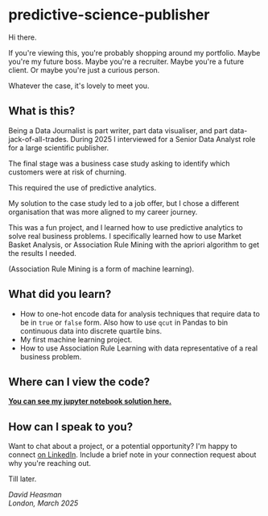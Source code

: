 # predictive-science-publisher
Hi there. 

If you're viewing this, you're probably shopping around my portfolio. Maybe you're my future boss. Maybe you're a recruiter. Maybe you're a future client. Or maybe you're just a curious person. 

Whatever the case, it's lovely to meet you. 

## What is this?

Being a Data Journalist is part writer, part data visualiser, and part data-jack-of-all-trades. During 2025 I interviewed for a Senior Data Analyst role for a large scientific publisher. 

The final stage was a business case study asking to identify which customers were at risk of churning. 

This required the use of predictive analytics.

My solution to the case study led to a job offer, but I chose a different organisation that was more aligned to my career journey.

This was a fun project, and I learned how to use predictive analytics to solve real business problems. I specifically learned how to use Market Basket Analysis, or Association Rule Mining with the apriori algorithm to get the results I needed. 

(Association Rule Mining is a form of machine learning). 

## What did you learn?

* How to one-hot encode data for analysis techniques that require data to be in `true` or `false` form. Also how to use `qcut` in Pandas to bin continuous data into discrete quartile bins.
* My first machine learning project.
* How to use Association Rule Learning with data representative of a real business problem.

## Where can I view the code?

**[You can see my jupyter notebook solution here.](https://github.com/david-heasman00/predictive-science-publisher/blob/main/Association%20Rules%20Mining%20with%20mlxtend%20portfolio%20write%20up.ipynb)**

## How can I speak to you?

Want to chat about a project, or a potential opportunity? I'm happy to connect [on LinkedIn](https://www.linkedin.com/in/davidheasman/). Include a brief note in your connection request about why you're reaching out. 

Till later. 

*David Heasman*\
*London, March 2025*
